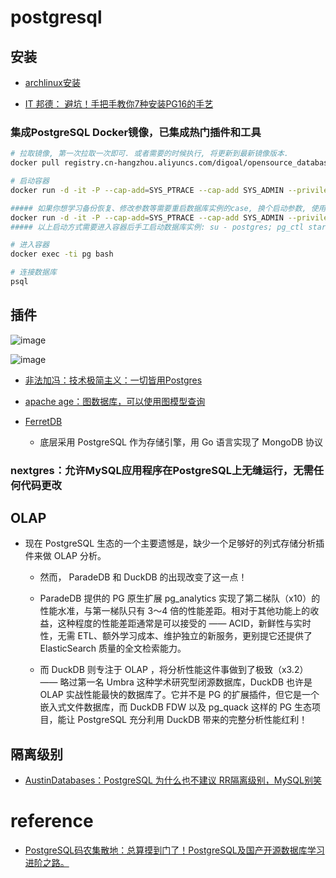 # postgresql

## 安装

- [archlinux安装](https://www.netarky.com/programming/arch_linux/Arch_Linux_PostgreSQL_database_setup.html)

- [IT 邦德： 避坑！手把手教你7种安装PG16的手艺](https://mp.weixin.qq.com/s/QxnABtyPlmEMuvopmzNcVQ)

### 集成PostgreSQL Docker镜像，已集成热门插件和工具

```sh
# 拉取镜像, 第一次拉取一次即可. 或者需要的时候执行, 将更新到最新镜像版本.
docker pull registry.cn-hangzhou.aliyuncs.com/digoal/opensource_database:pg14_with_exts_arm64

# 启动容器
docker run -d -it -P --cap-add=SYS_PTRACE --cap-add SYS_ADMIN --privileged=true --name pg --shm-size=1g registry.cn-hangzhou.aliyuncs.com/digoal/opensource_database:pg14_with_exts_arm64

##### 如果你想学习备份恢复、修改参数等需要重启数据库实例的case, 换个启动参数, 使用参数--entrypoint将容器根进程换成bash更好. 如下:
docker run -d -it -P --cap-add=SYS_PTRACE --cap-add SYS_ADMIN --privileged=true --name pg --shm-size=1g --entrypoint /bin/bash registry.cn-hangzhou.aliyuncs.com/digoal/opensource_database:pg14_with_exts_arm64
##### 以上启动方式需要进入容器后手工启动数据库实例: su - postgres; pg_ctl start;

# 进入容器
docker exec -ti pg bash

# 连接数据库
psql
```

## 插件

![image](./Pictures/postgresql/插件-生态.avif)

![image](./Pictures/postgresql/插件-clickhouse性能对比.avif)

- [非法加冯：技术极简主义：一切皆用Postgres](https://mp.weixin.qq.com/s?__biz=MzU5ODAyNTM5Ng==&mid=2247486931&idx=1&sn=91dbe43bb6d26c760c532f4aa8d6e3cb&chksm=fe4b3808c93cb11e00194655a49bf7aa0d4d05a61a9b06ffcc57017c633de17066443ec62b6d&scene=21#wechat_redirect)

- [apache age：图数据库，可以使用图模型查询](https://age.apache.org/)

- [FerretDB](https://github.com/FerretDB/FerretDB)
    - 底层采用 PostgreSQL 作为存储引擎，用 Go 语言实现了 MongoDB 协议

### nextgres：允许MySQL应用程序在PostgreSQL上无缝运行，无需任何代码更改

## OLAP

- 现在 PostgreSQL 生态的一个主要遗憾是，缺少一个足够好的列式存储分析插件来做 OLAP 分析。

    - 然而， ParadeDB 和 DuckDB 的出现改变了这一点！

    - ParadeDB 提供的 PG 原生扩展 pg_analytics 实现了第二梯队（x10）的性能水准，与第一梯队只有 3～4 倍的性能差距。相对于其他功能上的收益，这种程度的性能差距通常是可以接受的 —— ACID，新鲜性与实时性，无需 ETL、额外学习成本、维护独立的新服务，更别提它还提供了 ElasticSearch 质量的全文检索能力。
    - 而 DuckDB 则专注于 OLAP ，将分析性能这件事做到了极致（x3.2） —— 略过第一名 Umbra 这种学术研究型闭源数据库，DuckDB 也许是 OLAP 实战性能最快的数据库了。它并不是 PG 的扩展插件，但它是一个嵌入式文件数据库，而 DuckDB FDW 以及 pg_quack 这样的 PG 生态项目，能让 PostgreSQL 充分利用 DuckDB 带来的完整分析性能红利！

## 隔离级别

- [AustinDatabases：PostgreSQL 为什么也不建议 RR隔离级别，MySQL别笑](https://mp.weixin.qq.com/s/X51JO1-eg1cPPs91pTCfIA)

# reference

- [PostgreSQL码农集散地：总算摸到门了！PostgreSQL及国产开源数据库学习进阶之路。](https://mp.weixin.qq.com/s/RCg5tdn1i7yBl2ZZy-ZaIw)
